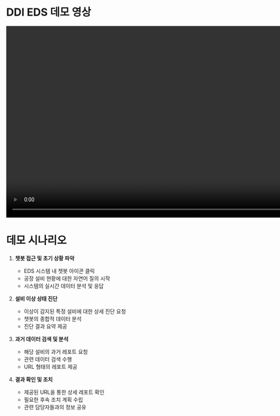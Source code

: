 # DDI EDS 데모 영상

<video width="1024" controls preload="auto">
   <source src="/source//movie/SF_DDI.mp4" type="video/mp4" />
  Your browser does not support the video tag.
</video>

<br>

 # 데모 시나리오

1. **챗봇 접근 및 초기 상황 파악**
   <!-- 사용자의 시스템 접근부터 초기 상호작용 설명 -->
   - EDS 시스템 내 챗봇 아이콘 클릭
   - 공장 설비 현황에 대한 자연어 질의 시작
   - 시스템의 실시간 데이터 분석 및 응답

2. **설비 이상 상태 진단**
   <!-- 설비 문제 발생 시 진단 프로세스 설명 -->
   - 이상이 감지된 특정 설비에 대한 상세 진단 요청
   - 챗봇의 종합적 데이터 분석
   - 진단 결과 요약 제공

3. **과거 데이터 검색 및 분석**
   <!-- 히스토리 데이터 조회 프로세스 설명 -->
   - 해당 설비의 과거 레포트 요청
   - 관련 데이터 검색 수행
   - URL 형태의 레포트 제공

4. **결과 확인 및 조치**
   <!-- 최종 결과 확인 및 후속 조치 프로세스 설명 -->
   - 제공된 URL을 통한 상세 레포트 확인
   - 필요한 후속 조치 계획 수립
   - 관련 담당자들과의 정보 공유

